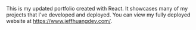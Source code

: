 This is my updated portfolio created with React. It showcases many of my projects that I've developed and deployed. You can view my fully deployed website at https://www.jeffhuangdev.com/.